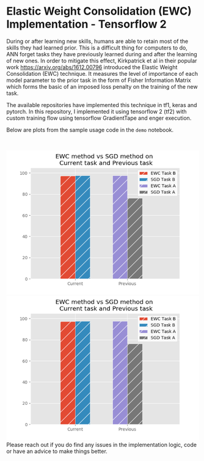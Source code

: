 # Elastic Weight Consolidation (EWC) Implementation - Tensorflow 2
During or after learning new skills, humans are able to retain most of the skills they had learned prior. This is a difficult thing for computers to do, ANN forget tasks they have previously learned during and after the learning of new ones. In order to mitigate this effect, Kirkpatrick et al in their popular work https://arxiv.org/abs/1612.00796 introduced the Elastic Weight Consolidation (EWC) technique. It measures the level of importance of each model parameter to the prior task in the form of Fisher Information Matrix which forms the basic of an imposed loss penalty on the training of the new task. 

The available repositories have implemented this technique in tf1, keras and pytorch. In this repository, I implemented it using tensorflow 2 (tf2) with custom training flow using tensorflow GradientTape and enger execution.

Below are plots from the sample usage code in the `demo` notebook.

<br>

![GitHub](https://github.com/King-Of-Knights/overcoming-catastrophic/blob/master/result.png)
<br>
![GitHub](https://github.com/King-Of-Knights/overcoming-catastrophic/blob/master/result.png)
<br>
Please reach out if you do find any issues in the implementation logic, code or have an advice to make things better.
